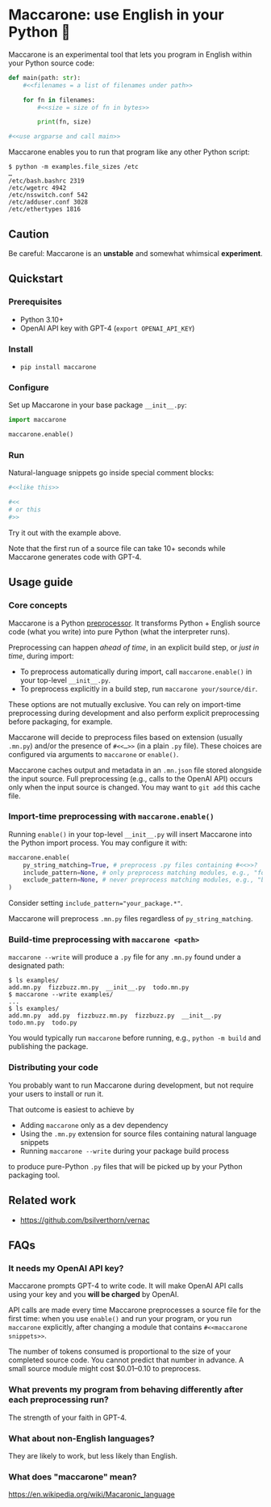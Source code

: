Maccarone: use English in your Python 🍝
========================================

Maccarone is an experimental tool that lets you program in English within your Python source code:

```python
def main(path: str):
    #<<filenames = a list of filenames under path>>

    for fn in filenames:
        #<<size = size of fn in bytes>>

        print(fn, size)

#<<use argparse and call main>>
```

Maccarone enables you to run that program like any other Python script:

```console
$ python -m examples.file_sizes /etc
…
/etc/bash.bashrc 2319
/etc/wgetrc 4942
/etc/nsswitch.conf 542
/etc/adduser.conf 3028
/etc/ethertypes 1816
```

Caution
-------

Be careful: Maccarone is an **unstable** and somewhat whimsical **experiment**.

Quickstart
----------

### Prerequisites

- Python 3.10+
- OpenAI API key with GPT-4 (`export OPENAI_API_KEY`)

### Install

- `pip install maccarone`

### Configure

Set up Maccarone in your base package `__init__.py`:

```python
import maccarone

maccarone.enable()
```

### Run

Natural-language snippets go inside special comment blocks:

```python
#<<like this>>
```

```python
#<<
# or this
#>>
```

Try it out with the example above.

Note that the first run of a source file can take 10+ seconds while Maccarone generates code with GPT-4.

Usage guide
-----------

### Core concepts

Maccarone is a Python [preprocessor](https://en.wikipedia.org/wiki/Preprocessor). It transforms Python + English source code (what you write) into pure Python (what the interpreter runs).

Preprocessing can happen _ahead of time_, in an explicit build step, or _just in time_, during import:

- To preprocess automatically during import, call `maccarone.enable()` in your top-level `__init__.py`.
- To preprocess explicitly in a build step, run `maccarone your/source/dir`.

These options are not mutually exclusive. You can rely on import-time preprocessing during development and also perform explicit preprocessing before packaging, for example.

Maccarone will decide to preprocess files based on extension (usually `.mn.py`) and/or the presence of `#<<…>>` (in a plain `.py` file). These choices are configured via arguments to `maccarone` or `enable()`.

Maccarone caches output and metadata in an `.mn.json` file stored alongside the input source. Full preprocessing (e.g., calls to the OpenAI API) occurs only when the input source is changed. You may want to `git add` this cache file.

### Import-time preprocessing with `maccarone.enable()`

Running `enable()` in your top-level `__init__.py` will insert Maccarone into the Python import process. You may configure it with:

```python
maccarone.enable(
    py_string_matching=True, # preprocess .py files containing #<<>>?
    include_pattern=None, # only preprocess matching modules, e.g., "foo.*"
    exclude_pattern=None, # never preprocess matching modules, e.g., "bar.*"
)
```

Consider setting `include_pattern="your_package.*"`.

Maccarone will preprocess `.mn.py` files regardless of `py_string_matching`.

### Build-time preprocessing with `maccarone <path>`

`maccarone --write` will produce a `.py` file for any `.mn.py` found under a designated path:

```console
$ ls examples/
add.mn.py  fizzbuzz.mn.py  __init__.py  todo.mn.py
$ maccarone --write examples/
...
$ ls examples/
add.mn.py  add.py  fizzbuzz.mn.py  fizzbuzz.py  __init__.py  todo.mn.py  todo.py
```

You would typically run `maccarone` before running, e.g., `python -m build` and publishing the package.

### Distributing your code

You probably want to run Maccarone during development, but not require your users to install or run it.

That outcome is easiest to achieve by

- Adding `maccarone` only as a dev dependency
- Using the `.mn.py` extension for source files containing natural language snippets
- Running `maccarone --write` during your package build process

to produce pure-Python `.py` files that will be picked up by your Python packaging tool.

Related work
------------

- https://github.com/bsilverthorn/vernac

FAQs
----

### It needs my OpenAI API key?

Maccarone prompts GPT-4 to write code. It will make OpenAI API calls using your key and you **will be charged** by OpenAI.

API calls are made every time Maccarone preprocesses a source file for the first time: when you use `enable()` and run your program, or you run `maccarone` explicitly, after changing a module that contains `#<<maccarone snippets>>`.

The number of tokens consumed is proportional to the size of your completed source code. You cannot predict that number in advance. A small source module might cost $0.01–0.10 to preprocess.

### What prevents my program from behaving differently after each preprocessing run?

The strength of your faith in GPT-4.

### What about non-English languages?

They are likely to work, but less likely than English.

### What does "maccarone" mean?

https://en.wikipedia.org/wiki/Macaronic_language
